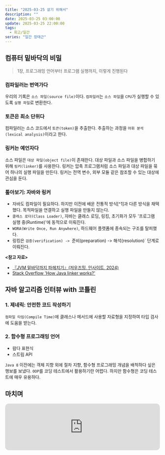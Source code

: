 ```yaml
---
title: "2025-03-25 살기 위해서"
description: ""
date: 2025-03-25 03:00:00
update: 2025-03-25 22:00:00
tags:
  - 회고/일간
series: "일간 장태근" 
---
```


## 컴퓨터 밑바닥의 비밀

> 1장, 프로그래밍 언어부터 프로그램 실행까지, 이렇게 진행된다

### 컴파일러는 번역가다

우리의 기록은 `소스 파일(source file)`이다. `컴파일러`는 `소스 파일`을 `CPU`가 실행할 수 있도록 `실행 파일`로 변환한다.

### 토큰은 최소 단위다

컴파일러는 소스 코드에서 `토큰(token)`을 추출한다. 추출하는 과정을 `어휘 분석(lexical analysis)`이라고 한다.

### 링커는 예언자다

소스 파일은 `대상 파일(object file)`이 존재한다. 대상 파일과 소스 파일을 병합하기 위해 `링커(linker)`를 사용한다. 링커는 압축 프로그램처럼 소스 파일과 대상 파일을 묶어 하나의 실행 파일을
만든다. 링커는 전역 변수, 외부 모듈 같은 참조할 수 있는 대상에 관심을 둔다.

### 톺아보기: 자바와 링커

- 자바도 컴파일이 필요하다. 하지만 이전에 배운 전통적 방식[^1]과 다른 방식을 채택했다. 목적파일을 연결하고 실행 파일을 만들지 않는다.
- `클래스 로더(Class Loader)`, 자바는 클래스 로딩, 링킹, 초기화가 모두 '프로그램 실행 중(Runtime)'에 동적으로 이뤄진다.
- `WORA(Write Once, Run Anywhere)`, 하드웨어 플랫폼에 종속되는 구조를 탈피했다.
- 링킹은 `검증(verification) -> `준비(preparation) -> 해석(resolution)` 단계로 이뤄진다.

**<참고 자료>**

- [『JVM 밑바닥까지 파헤치기』(저우즈밍, 인사이트, 2024)](https://product.kyobobook.co.kr/detail/S000213057051)
- [Stack Overflow 'How Java linker works?'](https://stackoverflow.com/questions/6440310/how-java-linker-works)

## 자바 알고리즘 인터뷰 with 코틀린

### 1. 제네릭: 안전한 코드 작성하기

`컴파일 타임(Compile Time)`에 클래스나 메서드에 사용할 자료형을 지정하여 타입 검사에 도움을 받는다.

### 2. 함수형 프로그래밍 언어

- 람다 표현식
- 스트림 API

`Java 8` 이전에는 객체 지향 외에 절차 지향, 함수형 프로그래밍 개념을 배척하다 싶은 행보를 보냈다. `OOP`를 코딩 테스트에서 활용하기란 어렵다. 하지만 함수형은 코딩 테스트에 매우 유용하다.

## 마치며

<iframe style="border-radius:12px" src="https://open.spotify.com/embed/track/4UasKCFGJCnCchh3UrpV58?utm_source=generator" width="100%" height="152" frameBorder="0" allowfullscreen="" allow="autoplay; clipboard-write; encrypted-media; fullscreen; picture-in-picture" loading="lazy"></iframe>
